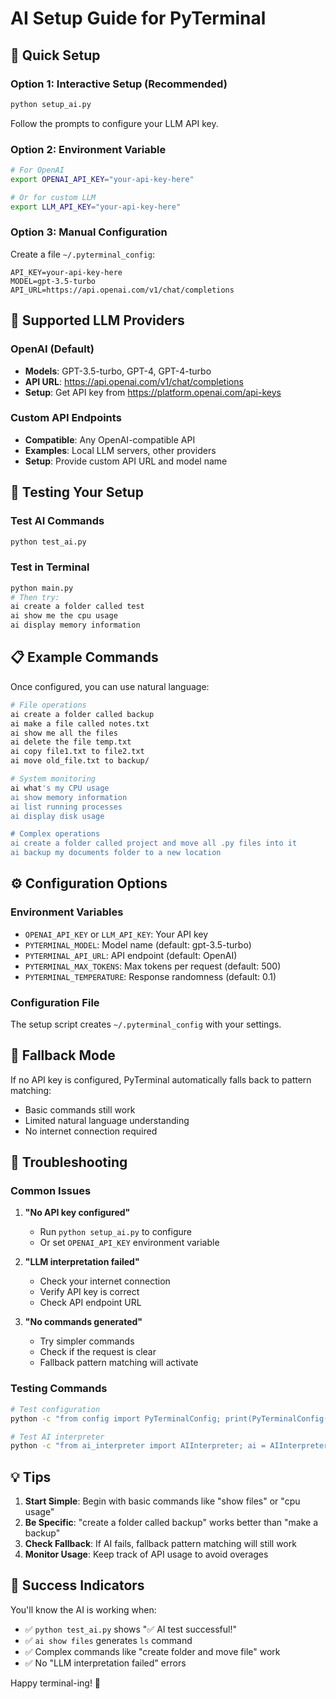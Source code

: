 # AI Setup Guide for PyTerminal

## 🚀 Quick Setup

### Option 1: Interactive Setup (Recommended)
```bash
python setup_ai.py
```
Follow the prompts to configure your LLM API key.

### Option 2: Environment Variable
```bash
# For OpenAI
export OPENAI_API_KEY="your-api-key-here"

# Or for custom LLM
export LLM_API_KEY="your-api-key-here"
```

### Option 3: Manual Configuration
Create a file `~/.pyterminal_config`:
```
API_KEY=your-api-key-here
MODEL=gpt-3.5-turbo
API_URL=https://api.openai.com/v1/chat/completions
```

## 🔧 Supported LLM Providers

### OpenAI (Default)
- **Models**: GPT-3.5-turbo, GPT-4, GPT-4-turbo
- **API URL**: https://api.openai.com/v1/chat/completions
- **Setup**: Get API key from https://platform.openai.com/api-keys

### Custom API Endpoints
- **Compatible**: Any OpenAI-compatible API
- **Examples**: Local LLM servers, other providers
- **Setup**: Provide custom API URL and model name

## 🧪 Testing Your Setup

### Test AI Commands
```bash
python test_ai.py
```

### Test in Terminal
```bash
python main.py
# Then try:
ai create a folder called test
ai show me the cpu usage
ai display memory information
```

## 📋 Example Commands

Once configured, you can use natural language:

```bash
# File operations
ai create a folder called backup
ai make a file called notes.txt
ai show me all the files
ai delete the file temp.txt
ai copy file1.txt to file2.txt
ai move old_file.txt to backup/

# System monitoring
ai what's my CPU usage
ai show memory information
ai list running processes
ai display disk usage

# Complex operations
ai create a folder called project and move all .py files into it
ai backup my documents folder to a new location
```

## ⚙️ Configuration Options

### Environment Variables
- `OPENAI_API_KEY` or `LLM_API_KEY`: Your API key
- `PYTERMINAL_MODEL`: Model name (default: gpt-3.5-turbo)
- `PYTERMINAL_API_URL`: API endpoint (default: OpenAI)
- `PYTERMINAL_MAX_TOKENS`: Max tokens per request (default: 500)
- `PYTERMINAL_TEMPERATURE`: Response randomness (default: 0.1)

### Configuration File
The setup script creates `~/.pyterminal_config` with your settings.

## 🔄 Fallback Mode

If no API key is configured, PyTerminal automatically falls back to pattern matching:
- Basic commands still work
- Limited natural language understanding
- No internet connection required

## 🐛 Troubleshooting

### Common Issues

1. **"No API key configured"**
   - Run `python setup_ai.py` to configure
   - Or set `OPENAI_API_KEY` environment variable

2. **"LLM interpretation failed"**
   - Check your internet connection
   - Verify API key is correct
   - Check API endpoint URL

3. **"No commands generated"**
   - Try simpler commands
   - Check if the request is clear
   - Fallback pattern matching will activate

### Testing Commands
```bash
# Test configuration
python -c "from config import PyTerminalConfig; print(PyTerminalConfig().is_configured())"

# Test AI interpreter
python -c "from ai_interpreter import AIInterpreter; ai = AIInterpreter(); print(ai.interpret('show files'))"
```

## 💡 Tips

1. **Start Simple**: Begin with basic commands like "show files" or "cpu usage"
2. **Be Specific**: "create a folder called backup" works better than "make a backup"
3. **Check Fallback**: If AI fails, fallback pattern matching will still work
4. **Monitor Usage**: Keep track of API usage to avoid overages

## 🎯 Success Indicators

You'll know the AI is working when:
- ✅ `python test_ai.py` shows "✅ AI test successful!"
- ✅ `ai show files` generates `ls` command
- ✅ Complex commands like "create folder and move file" work
- ✅ No "LLM interpretation failed" errors

Happy terminal-ing! 🚀
